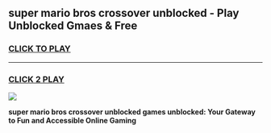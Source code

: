 
## super mario bros crossover unblocked - Play Unblocked Gmaes & Free
<h3>
<a href="https://news.freeplayer.one?title=super_mario_bros_crossover_unblocked&ref=16F">CLICK TO PLAY</a></h3>
<hr>

<h3>
<a href="https://news.freeplayer.one?title=super_mario_bros_crossover_unblocked&ref=16F">CLICK 2 PLAY</a>
  
</h3>

<a href="https://news.freeplayer.one?title=super_mario_bros_crossover_unblocked&ref=16F/"><img src="https://clearcache.store/games.png"></a>


**super mario bros crossover unblocked games unblocked: Your Gateway to Fun and Accessible Online Gaming**
